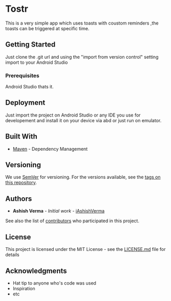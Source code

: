 # Tostr

This is a very simple app which uses toasts with coustom reminders ,the toasts can be triggered at specific time.

## Getting Started

Just clone the .git url and using the "import from version control" setting import to your Android Studio

### Prerequisites

Android Studio thats it.


## Deployment

Just import the project on Android Studio or any IDE you use for developement and install it on your device via abd or just run on emulator.

## Built With

* [Maven](https://maven.apache.org/) - Dependency Management

## Versioning

We use [SemVer](http://semver.org/) for versioning. For the versions available, see the [tags on this repository](https://github.com/your/project/tags). 

## Authors

* **Ashish Verma** - *Initial work* - [iAshishVerma](https://github.com/iAshishVerma)

See also the list of [contributors](https://github.com/your/project/contributors) who participated in this project.

## License

This project is licensed under the MIT License - see the [LICENSE.md](LICENSE.md) file for details

## Acknowledgments

* Hat tip to anyone who's code was used
* Inspiration
* etc

